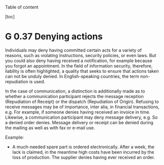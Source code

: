 Table of content

[toc]
 
G 0.37 Denying actions
================================

Individuals may deny having committed certain acts for a variety of reasons, such as violating instructions, security policies, or even laws. But you could also deny having received a notification, for example because you forgot an appointment. In the field of information security, therefore, liability is often highlighted, a quality that seeks to ensure that actions taken can not be unduly denied. In English-speaking countries, the term non-repudiation is used.

In the case of communication, a distinction is additionally made as to whether a communication participant rejects the message reception (Repudiation of Receipt) or the dispatch (Repudiation of Origin). Refusing to receive messages may be of importance, inter alia, in financial transactions, e.g. For example, if someone denies having received an invoice in time. Likewise, a communication participant may deny message delivery, e.g. So a denied order denies. Message delivery or receipt can be denied during the mailing as well as with fax or e-mail use.

Example:

* A much-needed spare part is ordered electronically. After a week, the lack is claimed, in the meantime high costs have been incurred by the loss of production. The supplier denies having ever received an order.
